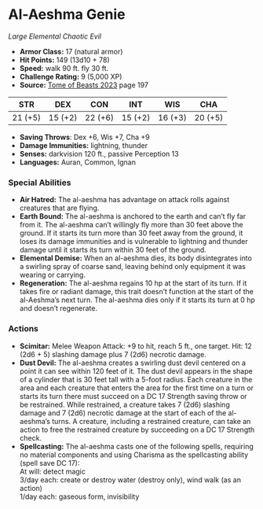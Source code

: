 # Al-Aeshma Genie

*Large* *Elemental* *Chaotic Evil*

- **Armor Class:** 17 (natural armor)
- **Hit Points:** 149 (13d10 + 78)
- **Speed:** walk 90 ft. fly 30 ft.
- **Challenge Rating:** 9 (5,000 XP)
- **Source:** [Tome of Beasts 2023](https://koboldpress.com/kpstore/product/tome-of-beasts-1-2023-edition/) page 197

| STR | DEX | CON | INT | WIS | CHA |
| --- | --- | --- | --- | --- | --- |
| 21 (+5) | 15 (+2) | 22 (+6) | 15 (+2) | 16 (+3) | 20 (+5) |

- **Saving Throws**: Dex +6, Wis +7, Cha +9
- **Damage Immunities:** lightning, thunder
- **Senses:** darkvision 120 ft., passive Perception 13
- **Languages:** Auran, Common, Ignan
### Special Abilities
- **Air Hatred:** The al-aeshma has advantage on attack rolls against creatures that are flying.
- **Earth Bound:** The al-aeshma is anchored to the earth and can’t fly far from it. The al-aeshma can’t willingly fly more than 30 feet above the ground. If it starts its turn more than 30 feet away from the ground, it loses its damage immunities and is vulnerable to lightning and thunder damage until it starts its turn within 30 feet of the ground.
- **Elemental Demise:** When an al-aeshma dies, its body disintegrates into a swirling spray of coarse sand, leaving behind only equipment it was wearing or carrying.
- **Regeneration:** The al-aeshma regains 10 hp at the start of its turn. If it takes fire or radiant damage, this trait doesn’t function at the start of the al-Aeshma’s next turn. The al-aeshma dies only if it starts its turn at 0 hp and doesn’t regenerate.
### Actions
- **Scimitar:** Melee Weapon Attack: +9 to hit, reach 5 ft., one target. Hit: 12 (2d6 + 5) slashing damage plus 7 (2d6) necrotic damage.
- **Dust Devil:** The al-aeshma creates a swirling dust devil centered on a point it can see within 120 feet of it. The dust devil appears in the shape of a cylinder that is 30 feet tall with a 5-foot radius. Each creature in the area and each creature that enters the area for the first time on a turn or starts its turn there must succeed on a DC 17 Strength saving throw or be restrained. While restrained, a creature takes 7 (2d6) slashing damage and 7 (2d6) necrotic damage at the start of each of the al-aeshma’s turns. A creature, including a restrained creature, can take an action to free the restrained creature by succeeding on a DC 17 Strength check.
- **Spellcasting:** The al-aeshma casts one of the following spells, requiring no material components and using Charisma as the spellcasting ability (spell save DC 17):<br>At will: detect magic<br>3/day each: create or destroy water (destroy only), wind walk (as an action)<br>1/day each: gaseous form, invisibility
